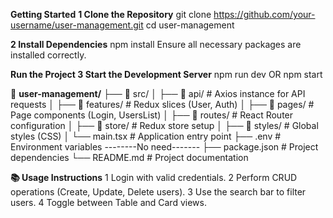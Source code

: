 **Getting Started**
**1 Clone the Repository**
git clone https://github.com/your-username/user-management.git
cd user-management

**2 Install Dependencies**
npm install
Ensure all necessary packages are installed correctly.


**Run the Project
3 Start the Development Server**
npm run dev OR npm start

📂 **user-management/**
├── 📂 src/
│   ├── 📂 api/                # Axios instance for API requests
│   ├── 📂 features/           # Redux slices (User, Auth)
│   ├── 📂 pages/              # Page components (Login, UsersList)
│   ├── 📂 routes/             # React Router configuration
│   ├── 📂 store/              # Redux store setup
│   ├── 📂 styles/             # Global styles (CSS)
│   └── main.tsx               # Application entry point
├── .env                       # Environment variables --------No need-------
├── package.json               # Project dependencies
└── README.md                  # Project documentation


**📚 Usage Instructions**
 1 Login with valid credentials.
 2 Perform CRUD operations (Create, Update, Delete users).
 3 Use the search bar to filter users.
 4 Toggle between Table and Card views.



